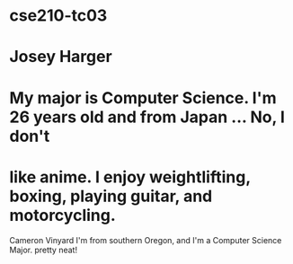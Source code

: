 # cse210-tc03












# Josey Harger

#  My major is Computer Science. I'm 26 years old and from Japan ... No, I don't
#  like anime. I enjoy weightlifting, boxing, playing guitar, and motorcycling.
Cameron Vinyard
I'm from southern Oregon, and I'm a Computer Science Major. pretty neat!
